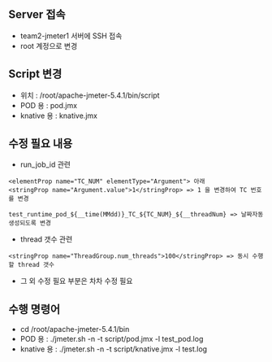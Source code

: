 ## Server 접속
- team2-jmeter1 서버에 SSH 접속
- root 계정으로 변경

## Script 변경
- 위치 : /root/apache-jmeter-5.4.1/bin/script
- POD 용 : pod.jmx
- knative 용 : knative.jmx

## 수정 필요 내용
- run_job_id 관련 

```
<elementProp name="TC_NUM" elementType="Argument"> 아래       
<stringProp name="Argument.value">1</stringProp> => 1 을 변경하여 TC 번호를 변경 

test_runtime_pod_${__time(MMdd)}_TC_${TC_NUM}_${__threadNum} => 날짜자동 생성되도록 변경
```

- thread 갯수 관련

```
<stringProp name="ThreadGroup.num_threads">100</stringProp> => 동시 수행할 thread 갯수
```

- 그 외 수정 필요 부분은 차차 수정 필요

## 수행 명령어
- cd /root/apache-jmeter-5.4.1/bin
- POD 용 : ./jmeter.sh -n -t script/pod.jmx -l test_pod.log
- knative 용 : ./jmeter.sh -n -t script/knative.jmx -l test.log
